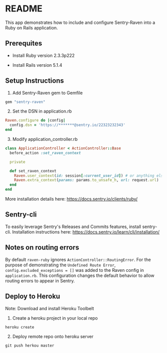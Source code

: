 # README

This app demonstrates how to include and configure Sentry-Raven into a Ruby on Rails application.


## Prerequites  

* Install Ruby version 2.3.3p222

* Install Rails version 5.1.4


## Setup Instructions
1. Add Sentry-Raven gem to Gemfile

``` ruby
gem "sentry-raven"
```

2. Set the DSN in application.rb

``` ruby
Raven.configure do |config|
  config.dsn = 'https://*******@sentry.io/22323232343'
end
```

3. Modify application_controller.rb

``` ruby
class ApplicationController < ActionController::Base
  before_action :set_raven_context

  private

  def set_raven_context
    Raven.user_context(id: session[:current_user_id]) # or anything else in session
    Raven.extra_context(params: params.to_unsafe_h, url: request.url)
  end
end
```

More installation details here: https://docs.sentry.io/clients/ruby/


## Sentry-cli
To easily leverage Sentry's Releases and Commits features, install sentry-cli. Installation instructions here: https://docs.sentry.io/learn/cli/installation/

## Notes on routing errors
By default `raven-ruby` ignores `ActionController::RoutingError`. For the purpose of demonstrating the `Undefined Route Error`, ```config.excluded_exceptions = []``` was added to the Raven config in `application.rb`. This configuration changes the default behavior to allow routing errors to appear in Sentry.

## Deploy to Heroku
Note: Download and install Heroku Toolbelt
1. Create a heroku project in your local repo
```
heroku create
```

2. Deploy remote repo onto heroku server
```
git push herkou master
```
